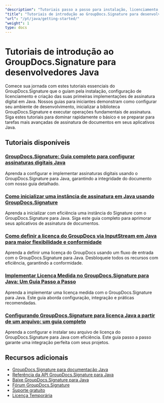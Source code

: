 ```yaml
---
"description": "Tutoriais passo a passo para instalação, licenciamento, configuração e criação do seu primeiro projeto de assinatura em aplicativos Java do GroupDocs.Signature."
"title": "Tutoriais de introdução ao GroupDocs.Signature para desenvolvedores Java"
"url": "/pt/java/getting-started/"
"weight": 1
type: docs
---
```

# Tutoriais de introdução ao GroupDocs.Signature para desenvolvedores Java

Comece sua jornada com estes tutoriais essenciais do GroupDocs.Signature que o guiam pela instalação, configuração de licenciamento e criação das suas primeiras implementações de assinatura digital em Java. Nossos guias para iniciantes demonstram como configurar seu ambiente de desenvolvimento, inicializar a biblioteca GroupDocs.Signature e executar operações fundamentais de assinatura. Siga estes tutoriais para dominar rapidamente o básico e se preparar para tarefas mais avançadas de assinatura de documentos em seus aplicativos Java.

## Tutoriais disponíveis

### [GroupDocs.Signature: Guia completo para configurar assinaturas digitais Java](./groupdocs-signature-java-digital-setup-guide/)
Aprenda a configurar e implementar assinaturas digitais usando o GroupDocs.Signature para Java, garantindo a integridade do documento com nosso guia detalhado.

### [Como inicializar uma instância de assinatura em Java usando GroupDocs.Signature](./initialize-signature-java-groupdocs/)
Aprenda a inicializar com eficiência uma instância do Signature com o GroupDocs.Signature para Java. Siga este guia completo para aprimorar seus aplicativos de assinatura de documentos.

### [Como definir a licença do GroupDocs via InputStream em Java para maior flexibilidade e conformidade](./set-groupdocs-license-java-input-stream/)
Aprenda a definir uma licença do GroupDocs usando um fluxo de entrada com o GroupDocs.Signature para Java. Desbloqueie todos os recursos com eficiência, garantindo a conformidade.

### [Implementar Licença Medida no GroupDocs.Signature para Java: Um Guia Passo a Passo](./implement-metered-license-groupdocs-signature-java/)
Aprenda a implementar uma licença medida com o GroupDocs.Signature para Java. Este guia aborda configuração, integração e práticas recomendadas.

### [Configurando GroupDocs.Signature para licença Java a partir de um arquivo: um guia completo](./set-groupdocs-signature-java-license-from-file/)
Aprenda a configurar e instalar seu arquivo de licença do GroupDocs.Signature para Java com eficiência. Este guia passo a passo garante uma integração perfeita com seus projetos.

## Recursos adicionais

- [GroupDocs.Signature para documentação Java](https://docs.groupdocs.com/signature/java/)
- [Referência da API GroupDocs.Signature para Java](https://reference.groupdocs.com/signature/java/)
- [Baixe GroupDocs.Signature para Java](https://releases.groupdocs.com/signature/java/)
- [Fórum GroupDocs.Signature](https://forum.groupdocs.com/c/signature)
- [Suporte gratuito](https://forum.groupdocs.com/)
- [Licença Temporária](https://purchase.groupdocs.com/temporary-license/)